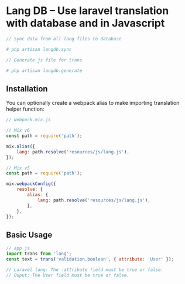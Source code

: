 # Lang DB – Use laravel translation with database and in Javascript

```php
// Sync data from all lang files to database

# php artisan langdb:sync
```

```php
// Generate js file for trans

# php artisan langdb:generate
```

## Installation
You can optionally create a webpack alias to make importing translation helper function:

```js
// webpack.mix.js

// Mix v6
const path = require('path');

mix.alias({
    lang: path.resolve('resources/js/lang.js'),
});

// Mix v5
const path = require('path');

mix.webpackConfig({
    resolve: {
        alias: {
            lang: path.resolve('resources/js/lang.js'),
        },
    },
});
```

## Basic Usage

```js
// app.js
import trans from 'lang';
const text = trans('validation.boolean', { attribute: 'User' });

// Laravel lang: The :attribute field must be true or false.
// Ouput: The User field must be true or false.
```